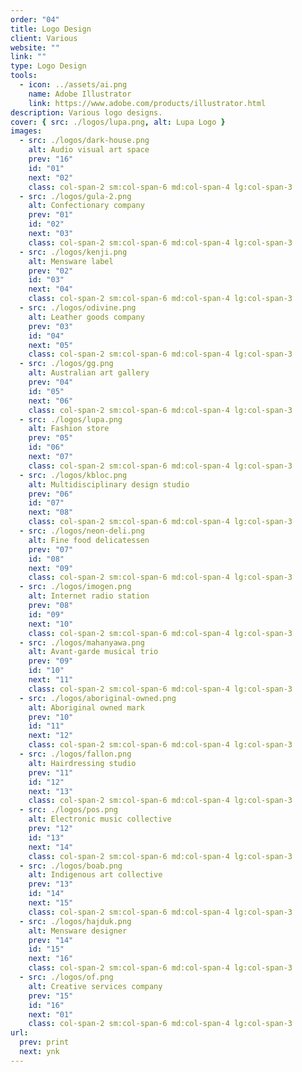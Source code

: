 ```yaml
---
order: "04"
title: Logo Design
client: Various
website: ""
link: ""
type: Logo Design
tools:
  - icon: ../assets/ai.png
    name: Adobe Illustrator
    link: https://www.adobe.com/products/illustrator.html
description: Various logo designs.
cover: { src: ./logos/lupa.png, alt: Lupa Logo }
images:
  - src: ./logos/dark-house.png
    alt: Audio visual art space
    prev: "16"
    id: "01"
    next: "02"
    class: col-span-2 sm:col-span-6 md:col-span-4 lg:col-span-3
  - src: ./logos/gula-2.png
    alt: Confectionary company
    prev: "01"
    id: "02"
    next: "03"
    class: col-span-2 sm:col-span-6 md:col-span-4 lg:col-span-3
  - src: ./logos/kenji.png
    alt: Mensware label
    prev: "02"
    id: "03"
    next: "04"
    class: col-span-2 sm:col-span-6 md:col-span-4 lg:col-span-3
  - src: ./logos/odivine.png
    alt: Leather goods company
    prev: "03"
    id: "04"
    next: "05"
    class: col-span-2 sm:col-span-6 md:col-span-4 lg:col-span-3
  - src: ./logos/gg.png
    alt: Australian art gallery
    prev: "04"
    id: "05"
    next: "06"
    class: col-span-2 sm:col-span-6 md:col-span-4 lg:col-span-3
  - src: ./logos/lupa.png
    alt: Fashion store
    prev: "05"
    id: "06"
    next: "07"
    class: col-span-2 sm:col-span-6 md:col-span-4 lg:col-span-3
  - src: ./logos/kbloc.png
    alt: Multidisciplinary design studio
    prev: "06"
    id: "07"
    next: "08"
    class: col-span-2 sm:col-span-6 md:col-span-4 lg:col-span-3
  - src: ./logos/neon-deli.png
    alt: Fine food delicatessen
    prev: "07"
    id: "08"
    next: "09"
    class: col-span-2 sm:col-span-6 md:col-span-4 lg:col-span-3
  - src: ./logos/imogen.png
    alt: Internet radio station
    prev: "08"
    id: "09"
    next: "10"
    class: col-span-2 sm:col-span-6 md:col-span-4 lg:col-span-3
  - src: ./logos/mahanyawa.png
    alt: Avant-garde musical trio
    prev: "09"
    id: "10"
    next: "11"
    class: col-span-2 sm:col-span-6 md:col-span-4 lg:col-span-3
  - src: ./logos/aboriginal-owned.png
    alt: Aboriginal owned mark
    prev: "10"
    id: "11"
    next: "12"
    class: col-span-2 sm:col-span-6 md:col-span-4 lg:col-span-3
  - src: ./logos/fallon.png
    alt: Hairdressing studio
    prev: "11"
    id: "12"
    next: "13"
    class: col-span-2 sm:col-span-6 md:col-span-4 lg:col-span-3
  - src: ./logos/pos.png
    alt: Electronic music collective
    prev: "12"
    id: "13"
    next: "14"
    class: col-span-2 sm:col-span-6 md:col-span-4 lg:col-span-3
  - src: ./logos/boab.png
    alt: Indigenous art collective
    prev: "13"
    id: "14"
    next: "15"
    class: col-span-2 sm:col-span-6 md:col-span-4 lg:col-span-3
  - src: ./logos/hajduk.png
    alt: Mensware designer
    prev: "14"
    id: "15"
    next: "16"
    class: col-span-2 sm:col-span-6 md:col-span-4 lg:col-span-3
  - src: ./logos/of.png
    alt: Creative services company
    prev: "15"
    id: "16"
    next: "01"
    class: col-span-2 sm:col-span-6 md:col-span-4 lg:col-span-3
url:
  prev: print
  next: ynk
---
```

